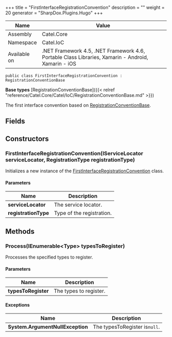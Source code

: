 

+++
title = "FirstInterfaceRegistrationConvention" 
description = ""
weight = 20
generator = "SharpDox.Plugins.Hugo"
+++

Name|Value
---|---
Assembly|Catel.Core
Namespace|Catel.IoC
Available on|.NET Framework 4.5, .NET Framework 4.6, Portable Class Libraries, Xamarin - Android, Xamarin - iOS

```
public class FirstInterfaceRegistrationConvention : RegistrationConventionBase
```

**Base types**
[RegistrationConventionBase]({{&lt; relref "reference/Catel.Core/Catel/IoC/RegistrationConventionBase.md" &gt;}})

The first interface convention based on [RegistrationConventionBase](#).

## Fields

## Constructors

### FirstInterfaceRegistrationConvention(IServiceLocator serviceLocator, RegistrationType registrationType)

Initializes a new instance of the [FirstInterfaceRegistrationConvention](#) class.

#### Parameters

Name|Description
---|---
**serviceLocator**|The service locator.
**registrationType**|Type of the registration.

## Methods

### Process(IEnumerable&lt;Type&gt; typesToRegister)

Processes the specified types to register.

#### Parameters

Name|Description
---|---
**typesToRegister**|The types to register.

#### Exceptions

Name|Description
---|---
**System.ArgumentNullException**|The typesToRegister is`null`.

